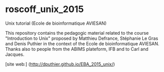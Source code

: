 # roscoff_unix_2015
Unix tutorial (Ecole de bioinformatique AVIESAN)

This repository contains the pedagogic material related to the course "Introduction to Unix" proposed by Matthieu Defrance, Stéphanie Le Gras and Denis Puthier in the context of the Ecole de bioinformatique AVIESAN. Thanks also to people from the ABIMS plateform, IFB and to Carl and Jacques. 

[site web:] (http://dputhier.github.io/EBA_2015_unix/)
